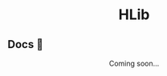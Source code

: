 <h1 align="center">HLib</h1>
<p>
  <h2 align="left"> Docs 📔 </h2>
  <p align="center"> Coming soon... </p>
</p>
